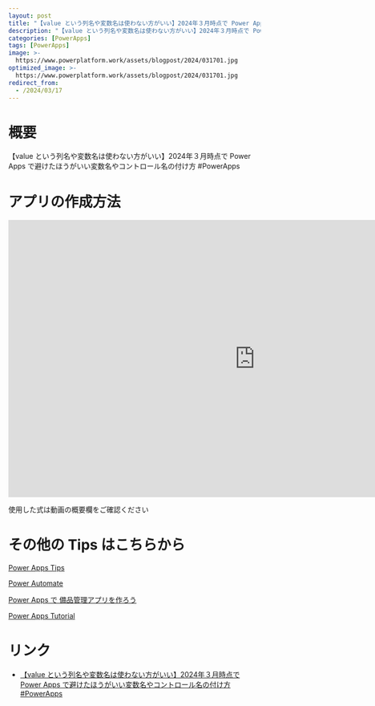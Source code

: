 ```yaml
---
layout: post
title: "【value という列名や変数名は使わない方がいい】2024年３月時点で Power Apps で避けたほうがいい変数名やコントロール名の付け方 #PowerApps"
description: "【value という列名や変数名は使わない方がいい】2024年３月時点で Power Apps で避けたほうがいい変数名やコントロール名の付け方 #PowerAppsを動画で分かりやすく解説"
categories: [PowerApps]
tags: [PowerApps]
image: >-
  https://www.powerplatform.work/assets/blogpost/2024/031701.jpg
optimized_image: >-
  https://www.powerplatform.work/assets/blogpost/2024/031701.jpg
redirect_from:
  - /2024/03/17
---
```



#  概要

【value という列名や変数名は使わない方がいい】2024年３月時点で Power Apps で避けたほうがいい変数名やコントロール名の付け方 #PowerApps


# アプリの作成方法

<iframe width="983" height="553" src="https://www.youtube.com/embed/Va4w2dUwODY" title="YouTube video player" frameborder="0" allow="accelerometer; autoplay; clipboard-write; encrypted-media; gyroscope; picture-in-picture" allowfullscreen></iframe>


使用した式は動画の概要欄をご確認ください


# その他の Tips はこちらから

[Power Apps Tips](https://www.youtube.com/watch?v=VrAQf3JQ7yM&list=PLVhFi1fb3DqakSLVMn22DDcySXh9jtzi- )


[Power Automate](https://www.youtube.com/watch?v=-YnJYT0ASEM&list=PLVhFi1fb3Dqbzic6GieqnLFgD3aTj-eHA)


[Power Apps で 備品管理アプリを作ろう](https://www.youtube.com/playlist?list=PLVhFi1fb3DqZM3HKb8Hea6XEL96990Fyn)


[Power Apps Tutorial](https://www.youtube.com/playlist?list=PLVhFi1fb3DqalxpL974VvAJvV4iWoSbe_)


# リンク


- [【value という列名や変数名は使わない方がいい】2024年３月時点で Power Apps で避けたほうがいい変数名やコントロール名の付け方 #PowerApps](https://www.youtube.com/watch?v=Va4w2dUwODY)

